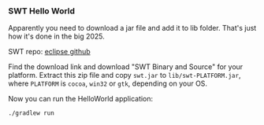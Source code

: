 ### SWT Hello World

Apparently you need to download a jar file and add it to lib folder.
That's just how it's done in the big 2025.

SWT repo: [eclipse github](https://github.com/eclipse-platform/eclipse.platform.swt)

Find the download link and download "SWT Binary and Source" for your platform.
Extract this zip file and copy `swt.jar` to `lib/swt-PLATFORM.jar`,
where `PLATFORM` is `cocoa`, `win32` or `gtk`, depending on your OS.

Now you can run the HelloWorld application:

```sh
./gradlew run
```


